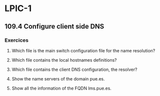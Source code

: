 # LPIC-1


## 109.4 Configure client side DNS

### Exercices


1. Which file is the main switch configuration file for the name resolution?

2. Which file contains the local hostnames definitions?

3. Which file contains the client DNS configuration, the resolver?

4. Show the name servers of the domain pue.es.

5. Show all the information of the FQDN  lms.pue.es.

